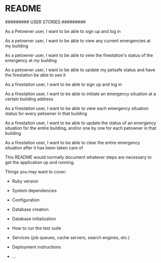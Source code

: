 # README

#########
USER STORIES
#########

As a Petowner user, I want to be able to sign up and log in

As a petowner user, I want to be able to view any current emergencies at my building

As a petowner user, I want to be able to view the firestation's status of the emergency at my building

As a petowner user, I want to be able to update my petsafe status and have the firestation be able to see it

As a firestation user, I want to be able to sign up and log in

As a firestation user, I want to be able to initiate an emergency situation at a certain building address

As a firestation user, I want to be able to view each emergency situation status for every petowner in that building

As a firestation user, I want to be able to update the status of an emergency situation for the entire building, and/or one by one for each petowner in that building

As a firestation user, I want to be able to clear the entire emergency situation after it has been taken care of






This README would normally document whatever steps are necessary to get the
application up and running.

Things you may want to cover:

* Ruby version

* System dependencies

* Configuration

* Database creation

* Database initialization

* How to run the test suite

* Services (job queues, cache servers, search engines, etc.)

* Deployment instructions

* ...

